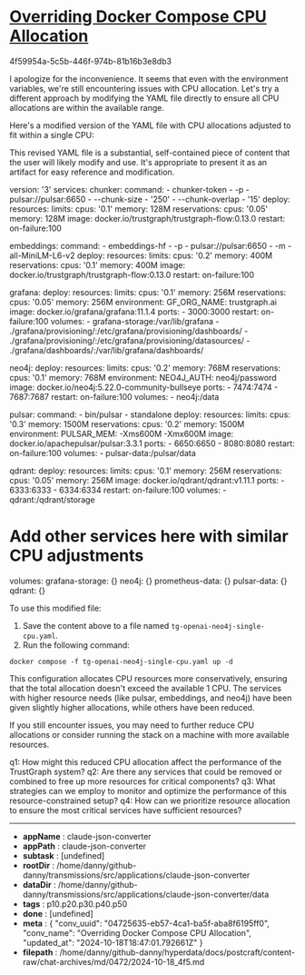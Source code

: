 # [Overriding Docker Compose CPU Allocation](https://claude.ai/chat/04725635-eb57-4ca1-ba5f-aba8f6195ff0)

4f59954a-5c5b-446f-974b-81b16b3e8db3

 I apologize for the inconvenience. It seems that even with the environment variables, we're still encountering issues with CPU allocation. Let's try a different approach by modifying the YAML file directly to ensure all CPU allocations are within the available range.

Here's a modified version of the YAML file with CPU allocations adjusted to fit within a single CPU:

<antThinking>This revised YAML file is a substantial, self-contained piece of content that the user will likely modify and use. It's appropriate to present it as an artifact for easy reference and modification.</antThinking>

<antArtifact identifier="revised-docker-compose" type="application/vnd.ant.code" language="yaml" title="Revised Docker Compose YAML for Single CPU">
version: '3'
services:
  chunker:
    command:
    - chunker-token
    - -p
    - pulsar://pulsar:6650
    - --chunk-size
    - '250'
    - --chunk-overlap
    - '15'
    deploy:
      resources:
        limits:
          cpus: '0.1'
          memory: 128M
        reservations:
          cpus: '0.05'
          memory: 128M
    image: docker.io/trustgraph/trustgraph-flow:0.13.0
    restart: on-failure:100

  embeddings:
    command:
    - embeddings-hf
    - -p
    - pulsar://pulsar:6650
    - -m
    - all-MiniLM-L6-v2
    deploy:
      resources:
        limits:
          cpus: '0.2'
          memory: 400M
        reservations:
          cpus: '0.1'
          memory: 400M
    image: docker.io/trustgraph/trustgraph-flow:0.13.0
    restart: on-failure:100

  grafana:
    deploy:
      resources:
        limits:
          cpus: '0.1'
          memory: 256M
        reservations:
          cpus: '0.05'
          memory: 256M
    environment:
      GF_ORG_NAME: trustgraph.ai
    image: docker.io/grafana/grafana:11.1.4
    ports:
    - 3000:3000
    restart: on-failure:100
    volumes:
    - grafana-storage:/var/lib/grafana
    - ./grafana/provisioning/:/etc/grafana/provisioning/dashboards/
    - ./grafana/provisioning/:/etc/grafana/provisioning/datasources/
    - ./grafana/dashboards/:/var/lib/grafana/dashboards/

  neo4j:
    deploy:
      resources:
        limits:
          cpus: '0.2'
          memory: 768M
        reservations:
          cpus: '0.1'
          memory: 768M
    environment:
      NEO4J_AUTH: neo4j/password
    image: docker.io/neo4j:5.22.0-community-bullseye
    ports:
    - 7474:7474
    - 7687:7687
    restart: on-failure:100
    volumes:
    - neo4j:/data

  pulsar:
    command:
    - bin/pulsar
    - standalone
    deploy:
      resources:
        limits:
          cpus: '0.3'
          memory: 1500M
        reservations:
          cpus: '0.2'
          memory: 1500M
    environment:
      PULSAR_MEM: -Xms600M -Xmx600M
    image: docker.io/apachepulsar/pulsar:3.3.1
    ports:
    - 6650:6650
    - 8080:8080
    restart: on-failure:100
    volumes:
    - pulsar-data:/pulsar/data

  qdrant:
    deploy:
      resources:
        limits:
          cpus: '0.1'
          memory: 256M
        reservations:
          cpus: '0.05'
          memory: 256M
    image: docker.io/qdrant/qdrant:v1.11.1
    ports:
    - 6333:6333
    - 6334:6334
    restart: on-failure:100
    volumes:
    - qdrant:/qdrant/storage

  # Add other services here with similar CPU adjustments

volumes:
  grafana-storage: {}
  neo4j: {}
  prometheus-data: {}
  pulsar-data: {}
  qdrant: {}
</antArtifact>

To use this modified file:

1. Save the content above to a file named `tg-openai-neo4j-single-cpu.yaml`.
2. Run the following command:

```
docker compose -f tg-openai-neo4j-single-cpu.yaml up -d
```

This configuration allocates CPU resources more conservatively, ensuring that the total allocation doesn't exceed the available 1 CPU. The services with higher resource needs (like pulsar, embeddings, and neo4j) have been given slightly higher allocations, while others have been reduced.

If you still encounter issues, you may need to further reduce CPU allocations or consider running the stack on a machine with more available resources.

q1: How might this reduced CPU allocation affect the performance of the TrustGraph system?
q2: Are there any services that could be removed or combined to free up more resources for critical components?
q3: What strategies can we employ to monitor and optimize the performance of this resource-constrained setup?
q4: How can we prioritize resource allocation to ensure the most critical services have sufficient resources?

---

* **appName** : claude-json-converter
* **appPath** : claude-json-converter
* **subtask** : [undefined]
* **rootDir** : /home/danny/github-danny/transmissions/src/applications/claude-json-converter
* **dataDir** : /home/danny/github-danny/transmissions/src/applications/claude-json-converter/data
* **tags** : p10.p20.p30.p40.p50
* **done** : [undefined]
* **meta** : {
  "conv_uuid": "04725635-eb57-4ca1-ba5f-aba8f6195ff0",
  "conv_name": "Overriding Docker Compose CPU Allocation",
  "updated_at": "2024-10-18T18:47:01.792661Z"
}
* **filepath** : /home/danny/github-danny/hyperdata/docs/postcraft/content-raw/chat-archives/md/0472/2024-10-18_4f5.md
